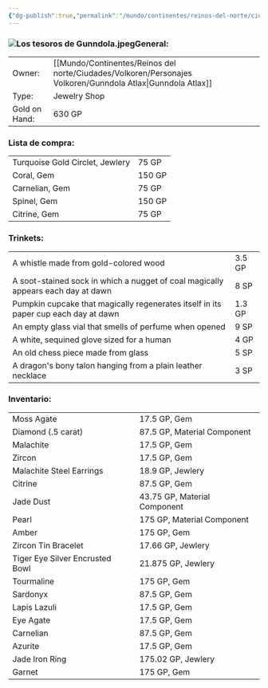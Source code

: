 ```yaml
---
{"dg-publish":true,"permalink":"/mundo/continentes/reinos-del-norte/ciudades/volkoren/establecimientos-volkoren/los-tesoros-de-gunndola/"}
---
```


### ![Los tesoros de Gunndola.jpeg](/img/user/Im%C3%A1genes/Los%20tesoros%20de%20Gunndola.jpeg)General:

|               |                    |
| ------------- | ------------------ |
| Owner:        | [[Mundo/Continentes/Reinos del norte/Ciudades/Volkoren/Personajes Volkoren/Gunndola Atlax\|Gunndola Atlax]] |
| Type:         | Jewelry Shop       |
| Gold on Hand: | 630 GP             |
### Lista de compra:

|                                 |        |
| ------------------------------- | ------ |
| Turquoise Gold Circlet, Jewlery | 75 GP  |
| Coral, Gem                      | 150 GP |
| Carnelian, Gem                  | 75 GP  |
| Spinel, Gem                     | 150 GP |
| Citrine, Gem                    | 75 GP  |
### Trinkets:

|                                                                                     |        |
| ----------------------------------------------------------------------------------- | ------ |
| A whistle made from gold-colored wood                                               | 3.5 GP |
| A soot-stained sock in which a nugget of coal magically appears each day at dawn    | 8 SP   |
| Pumpkin cupcake that magically regenerates itself in its paper cup each day at dawn | 1.3 GP |
| An empty glass vial that smells of perfume when opened                              | 9 SP   |
| A white, sequined glove sized for a human                                           | 4 GP   |
| An old chess piece made from glass                                                  | 5 SP   |
| A dragon's bony talon hanging from a plain leather necklace                         | 3 SP   |
### Inventario:

|                                 |                              |
| ------------------------------- | ---------------------------- |
| Moss Agate                      | 17.5 GP, Gem                 |
| Diamond (.5 carat)              | 87.5 GP, Material Component  |
| Malachite                       | 17.5 GP, Gem                 |
| Zircon                          | 17.5 GP, Gem                 |
| Malachite Steel Earrings        | 18.9 GP, Jewlery             |
| Citrine                         | 87.5 GP, Gem                 |
| Jade Dust                       | 43.75 GP, Material Component |
| Pearl                           | 175 GP, Material Component   |
| Amber                           | 175 GP, Gem                  |
| Zircon Tin Bracelet             | 17.66 GP, Jewlery            |
| Tiger Eye Silver Encrusted Bowl | 21.875 GP, Jewlery           |
| Tourmaline                      | 175 GP, Gem                  |
| Sardonyx                        | 87.5 GP, Gem                 |
| Lapis Lazuli                    | 17.5 GP, Gem                 |
| Eye Agate                       | 17.5 GP, Gem                 |
| Carnelian                       | 87.5 GP, Gem                 |
| Azurite                         | 17.5 GP, Gem                 |
| Jade Iron Ring                  | 175.02 GP, Jewlery           |
| Garnet                          | 175 GP, Gem                  |
